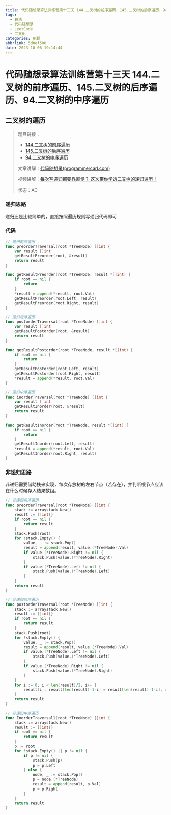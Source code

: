 ```yaml
---
title: 代码随想录算法训练营第十三天 144.二叉树的前序遍历、145.二叉树的后序遍历、94.二叉树的中序遍历
tags:
  - 算法
  - 代码随想录
  - LeetCode
  - 二叉树
categories: 刷题
abbrlink: 5d0ef500
date: 2023-10-06 19:14:44
---
```


# 代码随想录算法训练营第十三天 144.二叉树的前序遍历、145.二叉树的后序遍历、94.二叉树的中序遍历

## 二叉树的遍历

>   题目链接：
>
>   -   [144.二叉树的前序遍历](https://leetcode.cn/problems/binary-tree-preorder-traversal/)
>   -   [145.二叉树的后序遍历](https://leetcode.cn/problems/binary-tree-postorder-traversal/)
>   -   [94.二叉树的中序遍历](https://leetcode.cn/problems/binary-tree-inorder-traversal/)
>
>   文章讲解：[代码随想录(programmercarl.com)](https://programmercarl.com/0239.%E6%BB%91%E5%8A%A8%E7%AA%97%E5%8F%A3%E6%9C%80%E5%A4%A7%E5%80%BC.html)
>
>   视频讲解：[每次写递归都要靠直觉？ 这次带你学透二叉树的递归遍历！](https://www.bilibili.com/video/BV1Wh411S7xt)
>
>   状态：AC

### 递归思路

递归还是比较简单的，直接按照遍历规则写递归代码即可

### 代码

``` go
// 递归前序遍历
func preorderTraversal(root *TreeNode) []int {
	var result []int
	getResultPreorder(root, &result)
	return result
}

func getResultPreorder(root *TreeNode, result *[]int) {
	if root == nil {
		return
	}
	*result = append(*result, root.Val)
	getResultPreorder(root.Left, result)
	getResultPreorder(root.Right, result)
}
```

``` go
// 递归后序遍历
func postorderTraversal(root *TreeNode) []int {
	var result []int
	getResultPostorder(root, &result)
	return result
}

func getResultPostorder(root *TreeNode, result *[]int) {
	if root == nil {
		return
	}
	getResultPostorder(root.Left, result)
	getResultPostorder(root.Right, result)
	*result = append(*result, root.Val)
}
```

``` go
// 递归中序遍历
func inorderTraversal(root *TreeNode) []int {
	var result []int
	getResultInorder(root, &result)
	return result
}

func getResultInorder(root *TreeNode, result *[]int) {
	if root == nil {
		return
	}
	getResultInorder(root.Left, result)
	*result = append(*result, root.Val)
	getResultInorder(root.Right, result)
}
```

### 非递归思路

非递归需要借助栈来实现，每次存放树的左右节点（若存在），并判断根节点应该在什么时候存入结果数组。

``` go
// 非递归前序遍历
func preorderTraversal(root *TreeNode) []int {
	stack := arraystack.New()
	result := []int{}
	if root == nil {
		return result
	}
	stack.Push(root)
	for !stack.Empty() {
		value, _ := stack.Pop()
		result = append(result, value.(*TreeNode).Val)
		if value.(*TreeNode).Right != nil {
			stack.Push(value.(*TreeNode).Right)
		}
		if value.(*TreeNode).Left != nil {
			stack.Push(value.(*TreeNode).Left)
		}
	}
	return result
}
```

``` go
// 非递归后序遍历
func postorderTraversal(root *TreeNode) []int {
	stack := arraystack.New()
	result := []int{}
	if root == nil {
		return result
	}
	stack.Push(root)
	for !stack.Empty() {
		value, _ := stack.Pop()
		result = append(result, value.(*TreeNode).Val)
		if value.(*TreeNode).Left != nil {
			stack.Push(value.(*TreeNode).Left)
		}
		if value.(*TreeNode).Right != nil {
			stack.Push(value.(*TreeNode).Right)
		}
	}
	for i := 0; i < len(result)/2; i++ {
		result[i], result[len(result)-1-i] = result[len(result)-1-i], result[i]
	}
	return result
}

```

``` go
// 非递归中序遍历
func InorderTraversal1(root *TreeNode) []int {
	stack := arraystack.New()
	result := []int{}
	if root == nil {
		return result
	}
	p := root
	for !stack.Empty() || p != nil {
		if p != nil {
			stack.Push(p)
			p = p.Left
		} else {
			node, _ := stack.Pop()
			p = node.(*TreeNode)
			result = append(result, p.Val)
			p = p.Right
		}
	}
	return result
}

```

